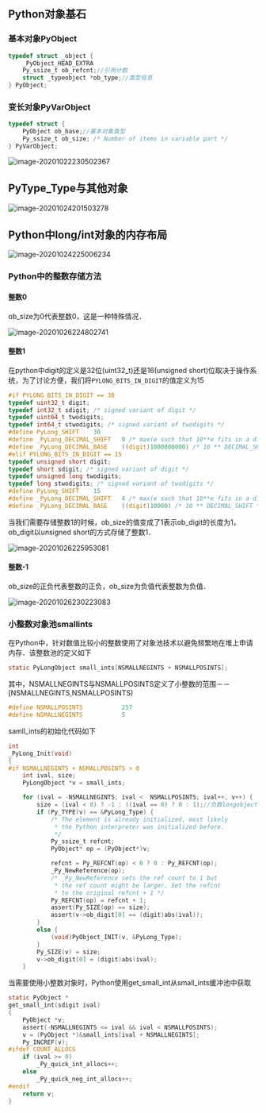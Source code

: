 ## Python对象基石

### 基本对象PyObject

```C
typedef struct _object {
    _PyObject_HEAD_EXTRA
    Py_ssize_t ob_refcnt;//引用计数
    struct _typeobject *ob_type;//类型信息
} PyObject;
```

### 变长对象PyVarObject

```C
typedef struct {
    PyObject ob_base;//基本对象类型
    Py_ssize_t ob_size; /* Number of items in variable part */
} PyVarObject;
```

![image-20201022230502367](./Python对象基石.assets/image-20201022230502367.png "基本对象与变长对象")

## PyType_Type与其他对象

![image-20201024201503278](./Python对象基石.assets/image-20201024201503278.png)

## Python中long/int对象的内存布局

![image-20201024225006234](./Python对象基石.assets/image-20201024225006234.png)

### Python中的整数存储方法

#### 整数0

ob_size为0代表整数0，这是一种特殊情况．

![image-20201026224802741](./Python对象基石.assets/image-20201026224802741.png)

#### 整数1

在python中digit的定义是32位(uint32_t)还是16(unsigned short)位取决于操作系统，为了讨论方便，我们将```PYLONG_BITS_IN_DIGIT```的值定义为15

```C
#if PYLONG_BITS_IN_DIGIT == 30
typedef uint32_t digit;
typedef int32_t sdigit; /* signed variant of digit */
typedef uint64_t twodigits;
typedef int64_t stwodigits; /* signed variant of twodigits */
#define PyLong_SHIFT    30
#define _PyLong_DECIMAL_SHIFT   9 /* max(e such that 10**e fits in a digit) */
#define _PyLong_DECIMAL_BASE    ((digit)1000000000) /* 10 ** DECIMAL_SHIFT */
#elif PYLONG_BITS_IN_DIGIT == 15
typedef unsigned short digit;
typedef short sdigit; /* signed variant of digit */
typedef unsigned long twodigits;
typedef long stwodigits; /* signed variant of twodigits */
#define PyLong_SHIFT    15
#define _PyLong_DECIMAL_SHIFT   4 /* max(e such that 10**e fits in a digit) */
#define _PyLong_DECIMAL_BASE    ((digit)10000) /* 10 ** DECIMAL_SHIFT */
```

当我们需要存储整数1的时候，ob_size的值变成了1表示ob_digit的长度为1，ob_digit以unsigned short的方式存储了整数1．

![image-20201026225953081](./Python对象基石.assets/image-20201026225953081.png)

#### 整数-1

ob_size的正负代表整数的正负，ob_size为负值代表整数为负值．

![image-20201026230223083](./Python对象基石.assets/image-20201026230223083.png)



### 小整数对象池smallints

在Python中，针对数值比较小的整数使用了对象池技术以避免频繁地在堆上申请内存．该整数池的定义如下

```c
static PyLongObject small_ints[NSMALLNEGINTS + NSMALLPOSINTS];
```

其中，NSMALLNEGINTS与NSMALLPOSINTS定义了小整数的范围－－[NSMALLNEGINTS,NSMALLPOSINTS)

```c
#define NSMALLPOSINTS           257
#define NSMALLNEGINTS           5
```

samll_ints的初始化代码如下

```C
int
_PyLong_Init(void)
{
#if NSMALLNEGINTS + NSMALLPOSINTS > 0
    int ival, size;
    PyLongObject *v = small_ints;

    for (ival = -NSMALLNEGINTS; ival <  NSMALLPOSINTS; ival++, v++) {
        size = (ival < 0) ? -1 : ((ival == 0) ? 0 : 1);//负数longobject对象的ob_size为负值，0的ob_size值0,正数的ob_size为正值
        if (Py_TYPE(v) == &PyLong_Type) {
            /* The element is already initialized, most likely
             * the Python interpreter was initialized before.
             */
            Py_ssize_t refcnt;
            PyObject* op = (PyObject*)v;

            refcnt = Py_REFCNT(op) < 0 ? 0 : Py_REFCNT(op);
            _Py_NewReference(op);
            /* _Py_NewReference sets the ref count to 1 but
             * the ref count might be larger. Set the refcnt
             * to the original refcnt + 1 */
            Py_REFCNT(op) = refcnt + 1;
            assert(Py_SIZE(op) == size);
            assert(v->ob_digit[0] == (digit)abs(ival));
        }
        else {
            (void)PyObject_INIT(v, &PyLong_Type);
        }
        Py_SIZE(v) = size;
        v->ob_digit[0] = (digit)abs(ival);
    }
```

当需要使用小整数对象时，Python使用get_small_int从small_ints缓冲池中获取

```c
static PyObject *
get_small_int(sdigit ival)
{
    PyObject *v;
    assert(-NSMALLNEGINTS <= ival && ival < NSMALLPOSINTS);
    v = (PyObject *)&small_ints[ival + NSMALLNEGINTS];
    Py_INCREF(v);
#ifdef COUNT_ALLOCS
    if (ival >= 0)
        _Py_quick_int_allocs++;
    else
        _Py_quick_neg_int_allocs++;
#endif
    return v;
}
```

